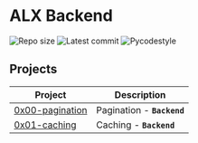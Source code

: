 # ALX Backend

![Repo size](https://img.shields.io/github/repo-size/gbabohernest/alx-backend)
![Latest commit](https://img.shields.io/github/last-commit/gbabohernest/alx-backend/master?style=round-square)
![Pycodestyle](https://img.shields.io/badge/Pycodestyle-style%20guide-purple?style=round-square)


## Projects

| Project                              | Description                |
|--------------------------------------|----------------------------|
| [0x00-pagination](./0x00-pagination) | Pagination - **`Backend`** |
| [0x01-caching](./0x01-caching)       | Caching - **`Backend`**    |
